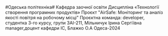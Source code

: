 #Одеська політехніка#
Кафедра заочної освіти
Дисципліна «Технології створення програмних продуктів»
Проєкт "AirSafe: Моніторинг та аналіз якості повітря на робочому місці"
Проєктна команда: developer, студентка 3-го курсу, групи ЗАІ-211, Мільничук Ірина Сергіївна
manager,доцент кафедри ІС, Блажко О.А 
Одеса-2024
